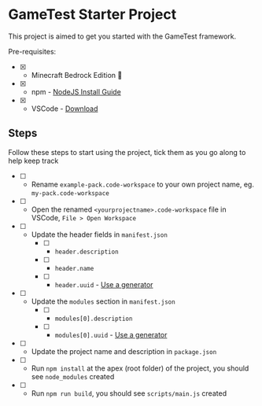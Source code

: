 # GameTest Starter Project

This project is aimed to get you started with the GameTest framework.

Pre-requisites:

- [x] - Minecraft Bedrock Edition 🤦
- [x] - npm - [NodeJS Install Guide](https://docs.npmjs.com/downloading-and-installing-node-js-and-npm#using-a-node-installer-to-install-nodejs-and-npm)
- [x] - VSCode - [Download](https://code.visualstudio.com/Download)

## Steps

Follow these steps to start using the project, tick them as you go along to help keep track

- [ ] - Rename `example-pack.code-workspace` to your own project name, eg. `my-pack.code-workspace`
- [ ] - Open the renamed `<yourprojectname>.code-workspace` file in VSCode, `File > Open Workspace`
- [ ] - Update the header fields in `manifest.json`
    - [ ] - `header.description`
    - [ ] - `header.name`
    - [ ] - `header.uuid` - [Use a generator](https://www.uuidgenerator.net/)
- [ ] - Update the `modules` section in `manifest.json`
    - [ ] - `modules[0].description`
    - [ ] - `modules[0].uuid` - [Use a generator](https://www.uuidgenerator.net/)
- [ ] - Update the project name and description in `package.json`
- [ ] - Run `npm install` at the apex (root folder) of the project, you should see `node_modules` created
- [ ] - Run `npm run build`, you should see `scripts/main.js` created
